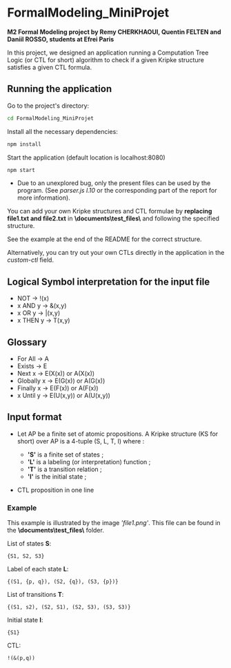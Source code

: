 # FormalModeling_MiniProjet

__M2 Formal Modeling project by Remy CHERKHAOUI, Quentin FELTEN and Daniil ROSSO,
students at Efrei Paris__

In this project, we designed an application running a Computation Tree Logic (or CTL for short) algorithm to check if a given Kripke structure satisfies a given CTL formula. 

## Running the application

Go to the project's directory:
```bash
cd FormalModeling_MiniProjet
```

Install all the necessary dependencies:
```bash
npm install
```

Start the application (default location is localhost:8080)
```bash
npm start
```
* Due to an unexplored bug, only the present files can be used by the program. (See _parser.js l.10_ or the corresponding part of the report for more information).

You can add your own Kripke structures and CTL formulae by **replacing file1.txt and file2.txt** in **\documents\test_files\\** and following the specified structure.

See the example at the end of the README for the correct structure.

Alternatively, you can try out your own CTLs directly in the application in the *custom-ctl* field.

## Logical Symbol interpretation for the input file

- NOT      → !(x)
- x AND y  → &(x,y)
- x OR y   → |(x,y)
- x THEN y → T(x,y)

## Glossary

- For All    → A
- Exists     → E
- Next x     → E(X(x)) or A(X(x))
- Globally x → E(G(x)) or A(G(x))
- Finally x  → E(F(x)) or A(F(x))
- x Until y  → E(U(x,y)) or A(U(x,y))

## Input format

- Let AP be a finite set of atomic propositions. A Kripke structure (KS for short) over AP is a 4-tuple (S, L, T, I) where :

  * **'S'** is a finite set of states ;
  * **'L'** is a labeling (or interpretation) function ;
  * **'T'** is a transition relation ;
  * **'I'** is the initial state ;

- CTL proposition in one line

### Example

This example is illustrated by the image _'file1.png'_.
This file can be found in the **\documents\test_files\\** folder.

List of states **S**:

`{S1, S2, S3}`

Label of each state **L**:

`{(S1, {p, q}), (S2, {q}), (S3, {p})}`

List of transitions **T**:

`{(S1, s2), (S2, S1), (S2, S3), (S3, S3)}`

Initial state **I**:

`{S1}`

CTL:

`!(&(p,q))`